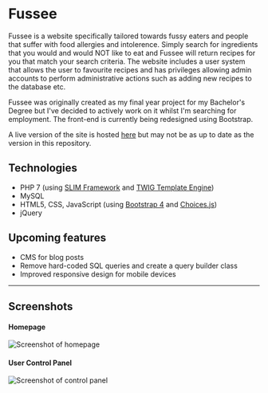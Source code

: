 # Fussee
Fussee is a website specifically tailored towards fussy eaters and people that suffer with food allergies and intolerence. Simply search for ingredients that you would and would NOT like to eat and Fussee will return recipes for you that match your search criteria. The website includes a user system that allows the user to favourite recipes and has privileges allowing admin accounts to perform administrative actions such as adding new recipes to the database etc.

Fussee was originally created as my final year project for my Bachelor's Degree but I've decided to actively work on it whilst I'm searching for employment. The front-end is currently being redesigned using Bootstrap.

A live version of the site is hosted [here](https://fussee.jeimi.dev) but may not be as up to date as the version in this repository.


## Technologies
* PHP 7 (using [SLIM Framework](http://www.slimframework.com/) and [TWIG Template Engine](https://twig.symfony.com/))
* MySQL
* HTML5, CSS, JavaScript (using [Bootstrap 4](https://getbootstrap.com/) and [Choices.js](https://github.com/jshjohnson/Choices))
* jQuery


## Upcoming features
* CMS for blog posts
* Remove hard-coded SQL queries and create a query builder class
* Improved responsive design for mobile devices

---

## Screenshots
#### Homepage
![Screenshot of homepage](https://i.imgur.com/JyHRU7o.png)
#### User Control Panel
![Screenshot of control panel](https://i.imgur.com/aGDJVvM.png)
